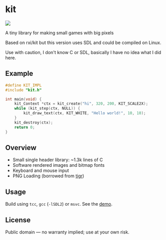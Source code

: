# kit
![](https://user-images.githubusercontent.com/3920290/224488465-97efadf4-718d-4a9f-99c3-805821bdc376.gif)

A tiny library for making small games with big pixels

Based on rxi/kit but this version uses SDL and could be compiled on Linux. 

Use with caution, I don't know C or SDL, basically I have no idea what I did here.

## Example
```c
#define KIT_IMPL
#include "kit.h"

int main(void) {
    kit_Context *ctx = kit_create("hi", 320, 200, KIT_SCALE2X);
    while (kit_step(ctx, NULL)) {
        kit_draw_text(ctx, KIT_WHITE, "Hello world!", 10, 10);
    }
    kit_destroy(ctx);
    return 0;
}
```

## Overview
- Small single header library: ~1.3k lines of C
- Software rendered images and bitmap fonts
- Keyboard and mouse input
- PNG Loading (borrowed from [tigr](https://github.com/erkkah/tigr))

## Usage
Build using `tcc`, `gcc` (`-lSDL2`) or `msvc`. See the [demo](demo).

## License
Public domain ⁠— no warranty implied; use at your own risk.

